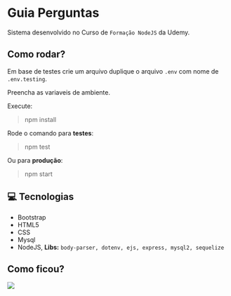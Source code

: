 ﻿# Guia Perguntas

Sistema desenvolvido no Curso de `Formação NodeJS` da Udemy.

## Como rodar?
Em base de testes crie um arquivo duplique o arquivo `.env` com nome de `.env.testing`.

Preencha as variaveis de ambiente.

Execute:
> npm install

Rode o comando para **testes**:
> npm test

Ou para **produção**:
> npm start

## :computer: Tecnologias
- Bootstrap
- HTML5
- CSS
- Mysql
- NodeJS, **Libs:** `body-parser, dotenv, ejs, express, mysql2, sequelize`

## Como ficou?
<img src="https://user-images.githubusercontent.com/18685276/81417228-3c4f4e00-9121-11ea-86fb-f0e6d2f6f485.gif">

